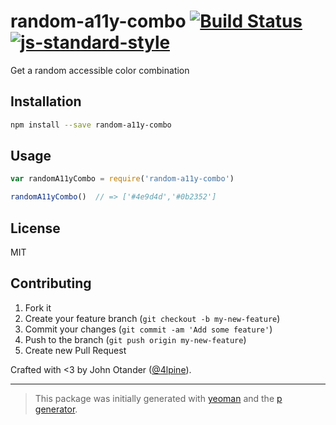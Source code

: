 # random-a11y-combo [![Build Status](https://secure.travis-ci.org/johnotander/random-a11y-combo.png?branch=master)](https://travis-ci.org/johnotander/random-a11y-combo) [![js-standard-style](https://img.shields.io/badge/code%20style-standard-brightgreen.svg?style=flat)](https://github.com/feross/standard)

Get a random accessible color combination

## Installation

```bash
npm install --save random-a11y-combo
```

## Usage

```javascript
var randomA11yCombo = require('random-a11y-combo')

randomA11yCombo()  // => ['#4e9d4d','#0b2352']
```

## License

MIT

## Contributing

1. Fork it
2. Create your feature branch (`git checkout -b my-new-feature`)
3. Commit your changes (`git commit -am 'Add some feature'`)
4. Push to the branch (`git push origin my-new-feature`)
5. Create new Pull Request

Crafted with <3 by John Otander ([@4lpine](https://twitter.com/4lpine)).

***

> This package was initially generated with [yeoman](http://yeoman.io) and the [p generator](https://github.com/johnotander/generator-p.git).
